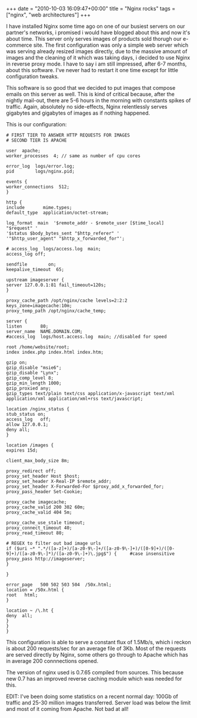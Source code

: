 +++
date = "2010-10-03 16:09:47+00:00"
title = "Nginx rocks"
tags = ["nginx", "web architectures"]
+++

I have installed Nginx some time ago on one of our busiest servers on our partner's networks, i promised i would have blogged about this and now it's about time. This server only serves images of products sold thorugh our e-commerce site. The first configuration was only a simple web server which was serving already resized images directly, due to the massive amount of images and the cleaning of it which was taking days, i decided to use Nginx in reverse proxy mode. I have to say i am still impressed, after 6-7 months, about this software. I've never had to restart it one time except for little configuration tweaks.

This software is so good that we decided to put images that compose emails on this server as well. This is kind of critical because, after the nightly mail-out, there are 5-6 hours in the morning with constants spikes of traffic. Again, absolutely no side-effects, Nginx relentlessly serves gigabytes and gigabytes of images as if nothing happened.

This is our configuration:

```nginx
# FIRST TIER TO ANSWER HTTP REQUESTS FOR IMAGES
# SECOND TIER IS APACHE

user  apache;
worker_processes  4; // same as number of cpu cores

error_log  logs/error.log;
pid        logs/nginx.pid;

events {
worker_connections  512;
}

http {
include       mime.types;
default_type  application/octet-stream;

log_format  main  '$remote_addr - $remote_user [$time_local] "$request" '
'$status $body_bytes_sent "$http_referer" '
'"$http_user_agent" "$http_x_forwarded_for"';

# access_log  logs/access.log  main;
access_log off;

sendfile        on;
keepalive_timeout  65;

upstream imageserver {
server 127.0.0.1:81 fail_timeout=120s;
}

proxy_cache_path /opt/nginx/cache levels=2:2:2 keys_zone=imagecache:10m;
proxy_temp_path /opt/nginx/cache_temp;

server {
listen       80;
server_name  NAME.DOMAIN.COM;
#access_log  logs/host.access.log  main; //disabled for speed

root /home/website/root;
index index.php index.html index.htm;

gzip on;
gzip_disable "msie6";
gzip_disable "Lynx";
gzip_comp_level 8;
gzip_min_length 1000;
gzip_proxied any;
gzip_types text/plain text/css application/x-javascript text/xml application/xml application/xml+rss text/javascript;

location /nginx_status {
stub_status on;
access_log   off;
allow 127.0.0.1;
deny all;
}

location /images {
expires 15d;

client_max_body_size 8m;

proxy_redirect off;
proxy_set_header Host $host;
proxy_set_header X-Real-IP $remote_addr;
proxy_set_header X-Forwarded-For $proxy_add_x_forwarded_for;
proxy_pass_header Set-Cookie;

proxy_cache imagecache;
proxy_cache_valid 200 302 60m;
proxy_cache_valid 404 5m;

proxy_cache_use_stale timeout;
proxy_connect_timeout 40;
proxy_read_timeout 80;

# REGEX to filter out bad image urls
if ($uri ~* ".*/([a-z]+)/[a-z0-9\-]+/([a-z0-9\-]+)/([0-9]+)/([0-9]+)/([a-z0-9\-]*)/([a-z0-9\-]+)\.jpg$") {     #case insensitive
proxy_pass http://imageserver;
}

}

error_page   500 502 503 504  /50x.html;
location = /50x.html {
root   html;
}

location ~ /\.ht {
deny  all;
}
}
}
```

This configuration is able to serve a constant flux of 1.5Mb/s, which i reckon is about 200 requests/sec for an average file of 3Kb. Most of the requests are served directly by Nginx, some others go through to Apache which has in average 200 connnections opened.

The version of nginx used is 0.7.65 compiled from sources. This because new 0.7 has an improved reverse caching module which was needed for this.

EDIT: I've been doing some statistics on a recent normal day: 100Gb of traffic and 25-30 million images transferred. Server load was below the limit and most of it coming from Apache. Not bad at all!

